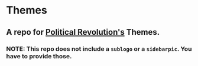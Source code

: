 # Themes
## A repo for [Political Revolution's](http://polticalrevolution.us) Themes.
### NOTE: This repo does not include a `sublogo` or a `sidebarpic`. You have to provide those.
